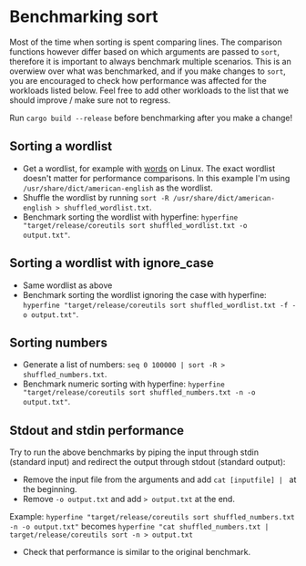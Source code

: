 # Benchmarking sort

Most of the time when sorting is spent comparing lines. The comparison functions however differ based
on which arguments are passed to `sort`, therefore it is important to always benchmark multiple scenarios.
This is an overwiew over what was benchmarked, and if you make changes to `sort`, you are encouraged to check
how performance was affected for the workloads listed below. Feel free to add other workloads to the
list that we should improve / make sure not to regress.

Run `cargo build --release` before benchmarking after you make a change!

## Sorting a wordlist
- Get a wordlist, for example with [words](https://en.wikipedia.org/wiki/Words_(Unix)) on Linux. The exact wordlist
  doesn't matter for performance comparisons. In this example I'm using `/usr/share/dict/american-english` as the wordlist.
- Shuffle the wordlist by running `sort -R /usr/share/dict/american-english > shuffled_wordlist.txt`.
- Benchmark sorting the wordlist with hyperfine: `hyperfine "target/release/coreutils sort shuffled_wordlist.txt -o output.txt"`.

## Sorting a wordlist with ignore_case
- Same wordlist as above
- Benchmark sorting the wordlist ignoring the case with hyperfine: `hyperfine "target/release/coreutils sort shuffled_wordlist.txt -f -o output.txt"`.

## Sorting numbers
- Generate a list of numbers: `seq 0 100000 | sort -R > shuffled_numbers.txt`.
- Benchmark numeric sorting with hyperfine: `hyperfine "target/release/coreutils sort shuffled_numbers.txt -n -o output.txt"`.

## Stdout and stdin performance
Try to run the above benchmarks by piping the input through stdin (standard input) and redirect the
output through stdout (standard output):
- Remove the input file from the arguments and add `cat [inputfile] | ` at the beginning.
- Remove `-o output.txt` and add `> output.txt` at the end.

Example: `hyperfine "target/release/coreutils sort shuffled_numbers.txt -n -o output.txt"` becomes
`hyperfine "cat shuffled_numbers.txt | target/release/coreutils sort -n > output.txt`
- Check that performance is similar to the original benchmark.